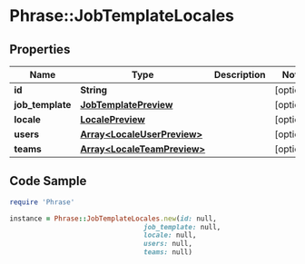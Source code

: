 # Phrase::JobTemplateLocales

## Properties

Name | Type | Description | Notes
------------ | ------------- | ------------- | -------------
**id** | **String** |  | [optional] 
**job_template** | [**JobTemplatePreview**](JobTemplatePreview.md) |  | [optional] 
**locale** | [**LocalePreview**](LocalePreview.md) |  | [optional] 
**users** | [**Array&lt;LocaleUserPreview&gt;**](LocaleUserPreview.md) |  | [optional] 
**teams** | [**Array&lt;LocaleTeamPreview&gt;**](LocaleTeamPreview.md) |  | [optional] 

## Code Sample

```ruby
require 'Phrase'

instance = Phrase::JobTemplateLocales.new(id: null,
                                 job_template: null,
                                 locale: null,
                                 users: null,
                                 teams: null)
```


